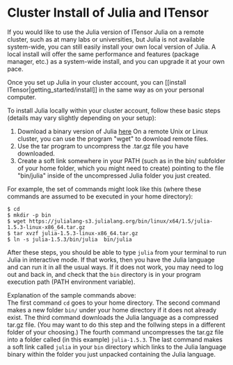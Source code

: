 # Cluster Install of Julia and ITensor

If you would like to use the Julia version of ITensor Julia on a remote cluster, 
such as at many labs or universities, but Julia is
not available system-wide, you can still easily install your own
local version of Julia. A local install will offer the same performance and
features (package manager, etc.) as a system-wide install, and you can upgrade
it at your own pace.

Once you set up Julia in your cluster account, you can [[install ITensor|getting_started/install]]
in the same way as on your personal computer.

To install Julia locally within your cluster account, follow these
basic steps (details may vary slightly depending on your setup):
1. Download a binary version of Julia <a href="https://julialang.org/downloads/">here</a>
On a remote Unix or Linux cluster, you can use the program "wget" to download remote files.
2. Use the tar program to uncompress the .tar.gz file you have downloaded.
3. Create a soft link somewhere in your PATH (such as in the bin/ subfolder of your
home folder, which you might need to create) pointing to the file "bin/julia" inside
of the uncompressed Julia folder you just created.

For example, the set of commands might look like this (where these commands
are assumed to be executed in your home directory):

    $ cd
    $ mkdir -p bin
    $ wget https://julialang-s3.julialang.org/bin/linux/x64/1.5/julia-1.5.3-linux-x86_64.tar.gz
    $ tar xvzf julia-1.5.3-linux-x86_64.tar.gz
    $ ln -s julia-1.5.3/bin/julia  bin/julia

After these steps, you should be able to type `julia` from your terminal to run Julia 
in interactive mode. If that works, then you have the Julia language and can run it in
all the usual ways. If it does not work, you may need to log out and back in, and check
that the `bin` directory is in your program execution path (PATH environment variable).

Explanation of the sample commands above:<br/>
The first command `cd` goes to your home directory. The second command makes a new folder `bin/`
under your home directory if it does not already exist. The third command downloads the Julia
language as a compressed tar.gz file. (You may want to do this step and the follwing steps in
a different folder of your choosing.) The fourth command uncompresses the tar.gz file into a 
folder called (in this example) `julia-1.5.3`. The last command makes a soft link called `julia`
in your `bin` directory which links to the Julia language binary within the folder you 
just unpacked containing the Julia language.
